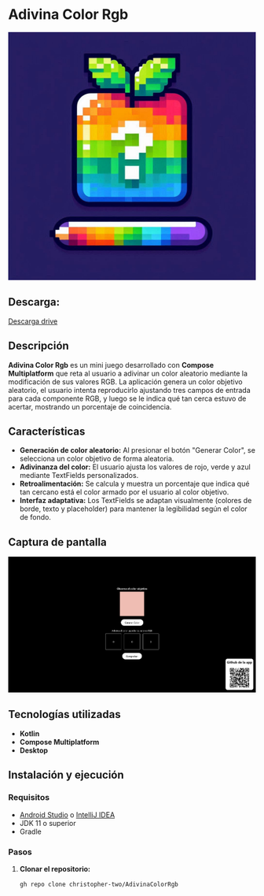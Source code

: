 # Adivina Color Rgb

![Icono de la aplicación](Designer.jpeg)

## Descarga:
[Descarga drive](https://drive.google.com/file/d/1NR6697b0ciAmQkwsxlMG99_IAFcnnPVT/view?usp=drive_link)

## Descripción

**Adivina Color Rgb** es un mini juego desarrollado con **Compose Multiplatform** que reta al usuario a
adivinar un color aleatorio mediante la modificación de sus valores RGB. La aplicación genera un
color objetivo aleatorio, el usuario intenta reproducirlo ajustando tres campos de entrada para cada
componente RGB, y luego se le indica qué tan cerca estuvo de acertar, mostrando un porcentaje de
coincidencia.

## Características

- **Generación de color aleatorio:** Al presionar el botón "Generar Color", se selecciona un color
  objetivo de forma aleatoria.
- **Adivinanza del color:** El usuario ajusta los valores de rojo, verde y azul mediante TextFields
  personalizados.
- **Retroalimentación:** Se calcula y muestra un porcentaje que indica qué tan cercano está el color
  armado por el usuario al color objetivo.
- **Interfaz adaptativa:** Los TextFields se adaptan visualmente (colores de borde, texto y
  placeholder) para mantener la legibilidad según el color de fondo.

## Captura de pantalla

![Captura de pantalla de la aplicación](img.png)

## Tecnologías utilizadas

- **Kotlin**
- **Compose Multiplatform**
- **Desktop**

## Instalación y ejecución

### Requisitos

- [Android Studio](https://developer.android.com/studio)
  o [IntelliJ IDEA](https://www.jetbrains.com/idea/)
- JDK 11 o superior
- Gradle

### Pasos

1. **Clonar el repositorio:**

   ```bash
   gh repo clone christopher-two/AdivinaColorRgb
